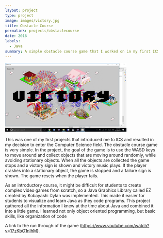 ```yaml
---
layout: project
type: project
image: images/victory.jpg
title: Obstacle Course
permalink: projects/obstaclecourse
date: 2016
labels:
  - Java
summary: A simple obstacle course game that I worked on in my first ICS class. 
---
```


<div class="ui small rounded images">
  <img class="ui image" src="../images/victory.png" width = "400">
  
</div>

This was one of my first projects that introduced me to ICS and resulted in my decision to enter the Computer Science field. The obstacle course game is very simple. In the project, the goal of the game is to use the WASD keys to move around and collect objects that are moving around randomly, while avoiding stationary objects. When all the objects are collected the game stops and a victory sign is shown and victory music plays. If the player crashes into a stationary object, the game is stopped and a failure sign is shown. The game resets when the player fails. 

As an introductory course, it might be difficult for students to create complex video games from scratch, so a Java Graphics Library called EZ created by Kobayashi Dylan was implemented. This made it easier for students to visualize and learn Java as they code programs. This project gathered all the information I knew at the time about Java and combined it into a little game. I learned not only object oriented programming, but basic skills, like organization of code

A link to the run through of the game (https://www.youtube.com/watch?v=17zKbO1nIhM).



